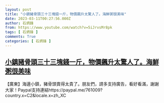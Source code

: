 ```yaml
---
layout: post
title: "小鎮豬骨頭三十三塊錢一斤，物價飆升太驚人了。海鮮粥很美味"
date: 2023-03-11T00:27:56.000Z
author: 石炳鋒
from: https://www.youtube.com/watch?v=5iJrvsMr8pk
tags: [ 石炳锋 ]
comments: True
categories: [ 石炳锋 ]
---
```

<!--1678494476000-->
[小鎮豬骨頭三十三塊錢一斤，物價飆升太驚人了。海鮮粥很美味](https://www.youtube.com/watch?v=5iJrvsMr8pk)
------

<div>
【廣東】海邊小鎮，豬骨頭賣得太貴了。朋友們，請多支持廣告，看好看滿，謝謝大家！Paypal支持連結https://paypal.me/761009?country.x=C2&locale.x=zh_XC
</div>
